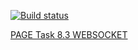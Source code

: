 [![Build status](https://ci.appveyor.com/api/projects/status/uevsf5mxgl65mbmm?svg=true)](https://ci.appveyor.com/project/DiRover/ahj-homework-cloud-dashboard-8-3)




[PAGE Task 8.3 WEBSOCKET](https://dirover.github.io/ahj-homework-cloud_dashboard-8.3/)